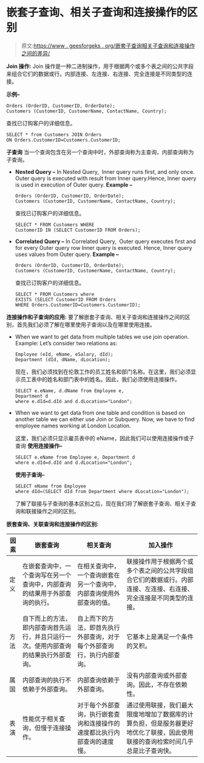 # 嵌套子查询、相关子查询和连接操作的区别

> 原文:[https://www . geesforgeks . org/嵌套子查询相关子查询和连接操作之间的差异/](https://www.geeksforgeeks.org/difference-between-nested-subquery-correlated-subquery-and-join-operation/)

**Join 操作:**
Join 操作是一种二进制操作，用于根据两个或多个表之间的公共字段来组合它们的数据或行。内部连接、左连接、右连接、完全连接是不同类型的连接。

**示例–**

```
Orders (OrderID, CustomerID, OrderDate);
Customers (CustomerID, CustomerName, ContactName, Country);
```

查找已订购客户的详细信息。

```
SELECT * from Customers JOIN Orders 
ON Orders.CustomerID=Customers.CustomerID;
```

**子查询**
当一个查询包含在另一个查询中时，外部查询称为主查询，内部查询称为子查询。

*   **Nested Query –**
    In Nested Query,  Inner query runs first, and only once. Outer query is executed with result from Inner query.Hence, Inner query is used in execution of Outer query.
    **Example –**

    ```
    Orders (OrderID, CustomerID, OrderDate);
    Customers (CustomerID, CustomerName, ContactName, Country);
    ```

    查找已订购客户的详细信息。

    ```
    SELECT * FROM Customers WHERE 
    CustomerID IN (SELECT CustomerID FROM Orders);
    ```

*   **Correlated Query –**
    In Correlated Query,  Outer query executes first and for every Outer query row Inner query is executed. Hence, Inner query uses values from Outer query.
    **Example –**

    ```
    Orders (OrderID, CustomerID, OrderDate);
    Customers (CustomerID, CustomerName, ContactName, Country);
    ```

    查找已订购客户的详细信息。

    ```
    SELECT * FROM Customers where 
    EXISTS (SELECT CustomerID FROM Orders 
    WHERE Orders.CustomerID=Customers.CustomerID);
    ```

**连接操作和子查询的应用:**
要了解嵌套子查询、相关子查询和连接操作之间的区别，首先我们必须了解在哪里使用子查询以及在哪里使用连接。

*   When we want to get data from multiple tables we use join operation.
    Example: Let’s consider two relations as:

    ```
    Employee (eId, eName, eSalary, dId);
    Department (dId, dName, dLocation);
    ```

    现在，我们必须找到在伦敦工作的员工姓名和部门名称。在这里，我们必须显示员工表中的姓名和部门表中的姓名。因此，我们必须使用连接操作。

    ```
    SELECT e.eName, d.dName from Employee e, 
    Department d 
    where e.dId=d.dId and d.dLocation="London";
    ```

*   When we want to get data from one table and condition is based on another table we can either use Join or Subquery. Now, we have to find employee names working at London Location.

    这里，我们必须只显示雇员表中的 eName，因此我们可以使用连接操作或子查询
    **使用连接操作–**

    ```
    SELECT e.eName from Employee e, Department d 
    where e.dId=d.dId and d.dLocation="London";
    ```

    **使用子查询–**

    ```
    SELECT eName from Employee 
    where dId=(SELECT dId from Department where dLocation="London");
    ```

    了解了联接与子查询的基本区别之后，现在我们将了解嵌套子查询、相关子查询和联接操作之间的区别。

**嵌套查询、关联查询和连接操作的区别:**

<center>

| 因素 | 嵌套查询 | 相关查询 | 加入操作 |
| --- | --- | --- | --- |
| 定义 | 在嵌套查询中，一个查询写在另一个查询中，内部查询的结果用于外部查询的执行。 | 在相关查询中，一个查询嵌套在另一个查询中，内部查询使用外部查询的值。 | 联接操作用于根据两个或多个表之间的公共字段组合它们的数据或行。内部连接、左连接、右连接、完全连接是不同类型的连接。 |
| 方法 | 自下而上的方法，即内部查询首先运行，并且只运行一次。使用内部查询的结果执行外部查询。 | 自上而下的方法，即首先执行外部查询，对于每个外部查询行，执行内部查询。 | 它基本上是满足一个条件的叉积。 |
| 属国 | 内部查询的执行不依赖于外部查询。 | 内部查询依赖于外部查询。 | 没有内部查询或外部查询。因此，不存在依赖性。 |
| 表演 | 性能优于相关查询，但慢于连接操作。 | 对于每个外部查询，执行嵌套查询和连接操作的速度都比执行内部查询的速度慢。 | 通过使用联接，我们最大限度地增加了数据库的计算负担，但是服务器更好地优化了联接，因此使用联接的查询检索时间几乎总是比子查询快。 |

</center>